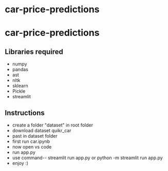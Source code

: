 # car-price-predictions
<h1>car-price-predictions</h1>
<h2>Libraries required</h2>
<ul>
  <li>numpy</li>
  <li>pandas</li>
  <li>ast</li>
  <li>nltk</li>
  <li>sklearn</li>
  <li>Pickle</li>
  <li>streamlit</li>
</ul>

<h2>Instructions</h2>
<ul>
  <li>create a folder "dataset" in root folder</li>
  <li>download dataset quikr_car </li>
  <li>past in dataset folder</li>
  <li>first run car.ipynb</li>
  <li>now open vs code </li>
  <li>run app.py</li>
  <li>use command-- streamlit run app.py  or python -m streamlit run app.py</li>
  <li>enjoy :)</li>
</ul>
